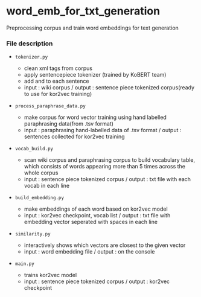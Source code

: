 # word_emb_for_txt_generation
Preprocessing corpus and train word embeddings for text generation


### File description


 - ```tokenizer.py```
 
   - clean xml tags from corpus 
   - apply sentencepiece tokenizer (trained by KoBERT team)
   - add <sos> and <eos> to each sentence
   - input : wiki corpus / output : sentence piece tokenized corpus(ready to use for kor2vec training) 
   
 - ```process_paraphrase_data.py```
 
   - make corpus for word vector training using hand labelled paraphrasing data(from .tsv format)
   - input : paraphrasing hand-labelled data of .tsv format / output : sentences collected for kor2vec training
 
 - ```vocab_build.py```
 
   - scan wiki corpus and paraphrasing corpus to build vocabulary table, which consists of words appearing more than 5 times across the whole corpus
   - input : sentence piece tokenized corpus / output : txt file with each vocab in each line
   
 - ```build_embedding.py```
 
   - make embeddings of each word based on kor2vec model
   - input : kor2vec checkpoint, vocab list / output : txt file with embedding vector seperated with spaces in each line
   
 - ```similarity.py```
 
   - interactively shows which vectors are closest to the given vector 
   - input : word embedding file / output : on the console
   
 - ```main.py```
 
   - trains kor2vec model 
   - input : sentence piece tokenized corpus / output : kor2vec checkpoint
   
